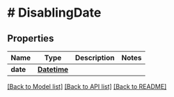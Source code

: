# # DisablingDate

## Properties

Name | Type | Description | Notes
------------ | ------------- | ------------- | -------------
**date** | [**Datetime**](Datetime.md) |  |

[[Back to Model list]](../../README.md#models) [[Back to API list]](../../README.md#endpoints) [[Back to README]](../../README.md)
